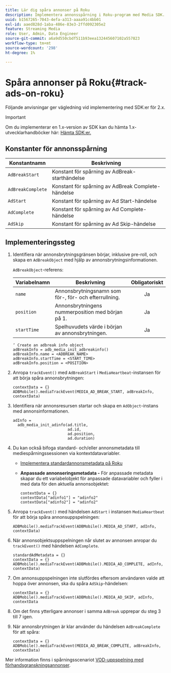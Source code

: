 ```yaml
---
title: Lär dig spåra annonser på Roku
description: Implementera annonsspårning i Roku-program med Media SDK.
uuid: b1567265-7043-4efa-a313-aaaa91c4bb01
exl-id: aaed828d-1aba-486e-83e3-2ffd092305e2
feature: Streaming Media
role: User, Admin, Data Engineer
source-git-commit: a6a9d550cbdf511b93eea132445607102a557823
workflow-type: tm+mt
source-wordcount: '298'
ht-degree: 1%

---
```


# Spåra annonser på Roku{#track-ads-on-roku}

Följande anvisningar ger vägledning vid implementering med SDK:er för 2.x.

>[!IMPORTANT]
>
>Om du implementerar en 1.x-version av SDK kan du hämta 1.x-utvecklarhandböcker här: [Hämta SDK:er.](/help/getting-started/download-sdks.md)

## Konstanter för annonsspårning

| Konstantnamn | Beskrivning   |
|---|---|
| `AdBreakStart` | Konstant för spårning av AdBreak-starthändelse |
| `AdBreakComplete` | Konstant för spårning av AdBreak Complete-händelse |
| `AdStart` | Konstant för spårning av Ad Start-händelse |
| `AdComplete` | Konstant för spårning av Ad Complete-händelse |
| `AdSkip` | Konstant för spårning av Ad Skip-händelse |

## Implementeringssteg

1. Identifiera när annonsbrytningsgränsen börjar, inklusive pre-roll, och skapa en `AdBreakObject` med hjälp av annonsbrytningsinformationen.

   `AdBreakObject`-referens:

   | Variabelnamn | Beskrivning | Obligatoriskt |
   | --- | --- | :---: |
   | `name` | Annonsbrytningsnamn som för-, för- och efterrullning. | Ja |
   | `position` | Annonsbrytningens nummerposition med början på 1. | Ja |
   | `startTime` | Spelhuvudets värde i början av annonsbrytningen. | Ja |

   ```
   ‘ Create an adbreak info object
   adBreakInfo = adb_media_init_adbreakinfo()
   adBreakInfo.name = <ADBREAK_NAME>
   adBreakInfo.startTime = <START_TIME>
   adBreakInfo.position = <POSITION>
   ```

1. Anropa `trackEvent()` med `AdBreakStart` i `MediaHeartbeat`-instansen för att börja spåra annonsbrytningen:

   ```
   contextData = {}
   ADBMobile().mediaTrackEvent(MEDIA_AD_BREAK_START, adBreakInfo, contextData)
   ```

1. Identifiera när annonsresursen startar och skapa en `AdObject`-instans med annonsinformationen.

   ```
   adInfo =  
     adb_media_init_adinfo(ad.title,  
                           ad.id,  
                           ad.position,  
                           ad.duration)
   ```

1. Du kan också bifoga standard- och/eller annonsmetadata till mediespårningssessionen via kontextdatavariabler.

   * [Implementera standardannonsmetadata på Roku](/help/use-cases/track-ads/impl-std-ad-metadata/impl-std-ad-metadata-roku.md)
   * **Anpassade annonseringsmetadata -** För anpassade metadata skapar du ett variabelobjekt för anpassade datavariabler och fyller i med data för den aktuella annonsobjektet:

     ```
     contextData = {}
     contextData["adinfo1"] = "adinfo2"
     contextData["adinfo2"] = "adinfo2"
     ```

1. Anropa `trackEvent()` med händelsen `AdStart` i instansen `MediaHeartbeat` för att börja spåra annonsuppspelningen:

   ```
   ADBMobile().mediaTrackEvent(ADBMobile().MEDIA_AD_START, adInfo, contextData)
   ```

1. När annonsobjektsuppspelningen når slutet av annonsen anropar du `trackEvent()` med händelsen `AdComplete`.

   ```
   standardAdMetadata = {}
   contextData = {}
   ADBMobile().mediaTrackEvent(ADBMobile().MEDIA_AD_COMPLETE, adInfo, contextData)
   ```

1. Om annonsuppspelningen inte slutfördes eftersom användaren valde att hoppa över annonsen, ska du spåra `AdSkip`-händelsen:

   ```
   contextData = {}
   ADBMobile().mediaTrackEvent(ADBMobile().MEDIA_AD_SKIP, adInfo, contextData
   ```

1. Om det finns ytterligare annonser i samma `AdBreak` upprepar du steg 3 till 7 igen.
1. När annonsbrytningen är klar använder du händelsen `AdBreakComplete` för att spåra:

   ```
   contextData = {}
   ADBMobile().mediaTrackEvent(MEDIA_AD_BREAK_COMPLETE, adBreakInfo, contextData)
   ```

Mer information finns i spårningsscenariot [VOD-uppspelning med förhandsgranskningsannonser](/help/use-cases/tracking-scenarios/vod-preroll-ads.md).
